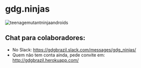 # gdg.ninjas

![teenagemutantninjaandroids](https://cloud.githubusercontent.com/assets/1076654/10588814/722eb8de-767e-11e5-9714-9bc9626dcc93.jpg)

## Chat para colaboradores:

- No Slack: https://gdgbrazil.slack.com/messages/gdg_ninjas/
- Quem não tem conta ainda, pede convite em: http://gdgbrazil.herokuapp.com/

